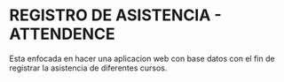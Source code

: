 # REGISTRO DE ASISTENCIA - ATTENDENCE

Esta enfocada en hacer una aplicacion web con base datos con el fin de registrar la asistencia de diferentes cursos.